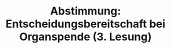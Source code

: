 ---
abstimmung:
  abstimmung: 3
  bundestagssitzung: 140
  datum: 16. Januar 2020
  legislaturperiode: 19
categories:
- Todo
data:
- title: Abstimmungsergebnis 20200116_3-data.pdf
  url: /res/2021-btw/abstimmungsergebnisse/20200116_3-data.pdf
- title: Abstimmungsergebnis 20200116_3_xls-data.xlsx
  url: /res/2021-btw/abstimmungsergebnisse/20200116_3_xls-data.xlsx
- title: Abstimmungsergebnis 20200116_3_xls-data.csv
  url: /res/2021-btw/abstimmungsergebnisse/csv/20200116_3_xls-data.csv
documents:
- local: /res/2021-btw/drucksachen/11087.pdf
  title: Drucksache 19/11087
  url: https://dip21.bundestag.de/dip21/btd/19/110/1911087.pdf
- local: /res/2021-btw/drucksachen/16214.pdf
  title: Drucksache 19/16214
  url: https://dip21.bundestag.de/dip21/btd/19/162/1916214.pdf
ergebnis:
  AfD:
    enthaltung: 18
    gesamt: 90
    ja: 27
    nein: 42
    nichtabgegeben: 3
    ungueltig: 0
  Bündnis 90/Die Grünen:
    enthaltung: 2
    gesamt: 67
    ja: 60
    nein: 3
    nichtabgegeben: 2
    ungueltig: 0
  Die Linke:
    enthaltung: 4
    gesamt: 69
    ja: 44
    nein: 14
    nichtabgegeben: 7
    ungueltig: 0
  FDP:
    enthaltung: 2
    gesamt: 80
    ja: 70
    nein: 3
    nichtabgegeben: 5
    ungueltig: 0
  cdu/csu:
    enthaltung: 9
    gesamt: 246
    ja: 159
    nein: 67
    nichtabgegeben: 11
    ungueltig: 0
  file: 20200116_3_xls-data.xlsx
  fraktionslos:
    enthaltung: 0
    gesamt: 5
    ja: 3
    nein: 1
    nichtabgegeben: 1
    ungueltig: 0
  spd:
    enthaltung: 2
    gesamt: 152
    ja: 69
    nein: 70
    nichtabgegeben: 11
    ungueltig: 0
layout: abstimmung
links:
- title: Link zu bundestag.de
  url: https://www.bundestag.de/parlament/plenum/abstimmung/abstimmung?id=658
preview: 'Deutscher Bundestag


  140. Sitzung des Deutschen Bundestages

  am Donnerstag, 16. Januar 2020


  Endgültiges Ergebnis der Namentlichen Abstimmung Nr. 3


  Namentliche Schlussabstimmung über den Gesetzentwurf der Abgeordneten Annalena

  Baerbock, Karin Maag, Hilde Mattheis, Katja Kipping und weiterer Abgeordneter

  Entwurf eines Gesetzes zur Stärkung der Entscheidungsbereitschaft bei der Organspende

  Drs. 19/11087 und 19/16214'
tags:
- Todo
title: 'Abstimmung: Entscheidungsbereitschaft bei Organspende (3. Lesung)'
---